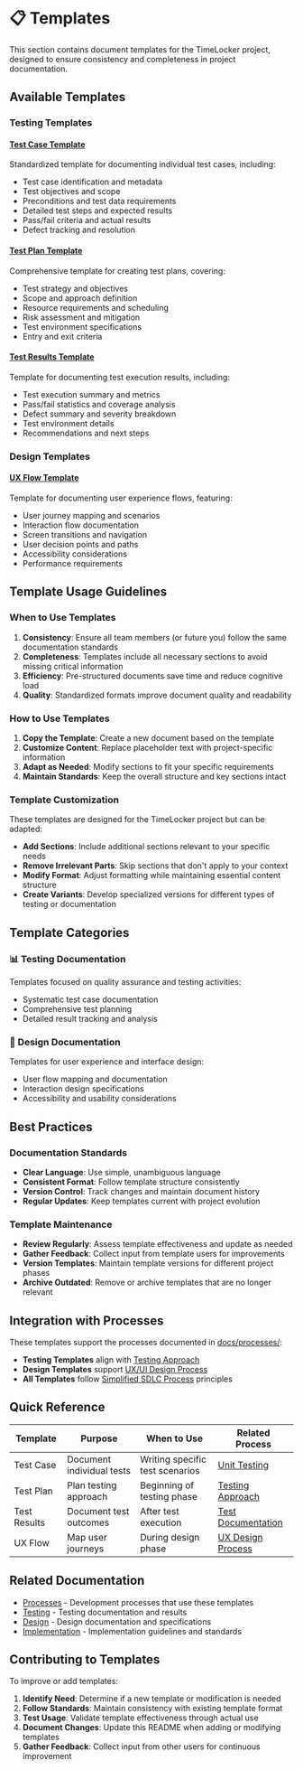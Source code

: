 # 📋 Templates

This section contains document templates for the TimeLocker project, designed to ensure consistency and completeness in project documentation.

## Available Templates

### Testing Templates

#### [Test Case Template](TestCase-Template.md)

Standardized template for documenting individual test cases, including:

- Test case identification and metadata
- Test objectives and scope
- Preconditions and test data requirements
- Detailed test steps and expected results
- Pass/fail criteria and actual results
- Defect tracking and resolution

#### [Test Plan Template](TestPlan-Template.md)

Comprehensive template for creating test plans, covering:

- Test strategy and objectives
- Scope and approach definition
- Resource requirements and scheduling
- Risk assessment and mitigation
- Test environment specifications
- Entry and exit criteria

#### [Test Results Template](TestResults-Template.md)

Template for documenting test execution results, including:

- Test execution summary and metrics
- Pass/fail statistics and coverage analysis
- Defect summary and severity breakdown
- Test environment details
- Recommendations and next steps

### Design Templates

#### [UX Flow Template](UXFlow-Template.md)

Template for documenting user experience flows, featuring:

- User journey mapping and scenarios
- Interaction flow documentation
- Screen transitions and navigation
- User decision points and paths
- Accessibility considerations
- Performance requirements

## Template Usage Guidelines

### When to Use Templates

1. **Consistency**: Ensure all team members (or future you) follow the same documentation standards
2. **Completeness**: Templates include all necessary sections to avoid missing critical information
3. **Efficiency**: Pre-structured documents save time and reduce cognitive load
4. **Quality**: Standardized formats improve document quality and readability

### How to Use Templates

1. **Copy the Template**: Create a new document based on the template
2. **Customize Content**: Replace placeholder text with project-specific information
3. **Adapt as Needed**: Modify sections to fit your specific requirements
4. **Maintain Standards**: Keep the overall structure and key sections intact

### Template Customization

These templates are designed for the TimeLocker project but can be adapted:

- **Add Sections**: Include additional sections relevant to your specific needs
- **Remove Irrelevant Parts**: Skip sections that don't apply to your context
- **Modify Format**: Adjust formatting while maintaining essential content structure
- **Create Variants**: Develop specialized versions for different types of testing or documentation

## Template Categories

### 📊 Testing Documentation

Templates focused on quality assurance and testing activities:

- Systematic test case documentation
- Comprehensive test planning
- Detailed result tracking and analysis

### 🎨 Design Documentation

Templates for user experience and interface design:

- User flow mapping and documentation
- Interaction design specifications
- Accessibility and usability considerations

## Best Practices

### Documentation Standards

- **Clear Language**: Use simple, unambiguous language
- **Consistent Format**: Follow template structure consistently
- **Version Control**: Track changes and maintain document history
- **Regular Updates**: Keep templates current with project evolution

### Template Maintenance

- **Review Regularly**: Assess template effectiveness and update as needed
- **Gather Feedback**: Collect input from template users for improvements
- **Version Templates**: Maintain template versions for different project phases
- **Archive Outdated**: Remove or archive templates that are no longer relevant

## Integration with Processes

These templates support the processes documented in [docs/processes/](../processes/README.md):

- **Testing Templates** align with [Testing Approach](../processes/simplified-testing-approach.md)
- **Design Templates** support [UX/UI Design Process](../processes/simplified-ux-ui-design-guide.md)
- **All Templates** follow [Simplified SDLC Process](../processes/simplified-sdlc-process.md) principles

## Quick Reference

| Template     | Purpose                   | When to Use                     | Related Process                                                               |
|--------------|---------------------------|---------------------------------|-------------------------------------------------------------------------------|
| Test Case    | Document individual tests | Writing specific test scenarios | [Unit Testing](../processes/Testing-Approach/Unit-Testing.md)                 |
| Test Plan    | Plan testing approach     | Beginning of testing phase      | [Testing Approach](../processes/simplified-testing-approach.md)               |
| Test Results | Document test outcomes    | After test execution            | [Test Documentation](../processes/Testing-Approach/Test-Documentation.md)     |
| UX Flow      | Map user journeys         | During design phase             | [UX Design Process](../processes/UIUX-Design/Simplified-UX-Design-Process.md) |

## Related Documentation

- [Processes](../processes/README.md) - Development processes that use these templates
- [Testing](../4-testing/README.md) - Testing documentation and results
- [Design](../2-design/README.md) - Design documentation and specifications
- [Implementation](../3-implementation/README.md) - Implementation guidelines and standards

## Contributing to Templates

To improve or add templates:

1. **Identify Need**: Determine if a new template or modification is needed
2. **Follow Standards**: Maintain consistency with existing template format
3. **Test Usage**: Validate template effectiveness through actual use
4. **Document Changes**: Update this README when adding or modifying templates
5. **Gather Feedback**: Collect input from other users for continuous improvement
